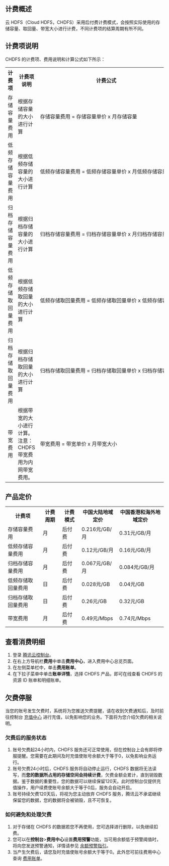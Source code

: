 
## 计费概述


云 HDFS（Cloud HDFS，CHDFS）采用后付费计费模式，会按照实际使用的存储容量、取回量、带宽大小进行计费，不同计费项的结算周期有所不同。

## 计费项说明

CHDFS 的计费项、费用说明和计算公式如下所示：

<table>
   <tr>
      <th>计费项</th>
      <th>计费项说明</th>
      <th>计费公式</th>
      <th>计费说明</th>
   </tr>
   <tr>
      <td>存储容量费用</td>
      <td>根据存储容量的大小进行计算</td>
      <td nowrap>存储容量费用 = 存储容量单价 x 月存储容量</td>
      <td nowrap>月存储容量 = 当月“日存储容量”之和 / 当月天数<br>日存储容量 = 当日“每5分钟存储容量”之和 / 288（采样点数）
			</td>
   </tr>
   <tr>
      <td>低频存储容量费用</td>
      <td>根据低频存储容量的大小进行计算</td>
      <td nowrap>低频存储容量费用 = 低频存储容量单价 x 月低频存储容量</td>
      <td nowrap>月低频存储容量 = 当月“日低频存储容量”之和 / 当月天数<br>日低频存储容量 = 当日“每5分钟低频存储容量”之和 / 288（采样点数）
			</td>
   </tr>
   <tr>
      <td>归档存储容量费用</td>
      <td>根据归档存储容量的大小进行计算</td>
      <td nowrap>归档存储容量费用 = 归档存储容量单价 x 月归档存储容量</td>
      <td nowrap>月归档存储容量 = 当月“日归档存储容量”之和 / 当月天数<br>日归档存储容量 = 当日“每5分钟归档存储容量”之和 / 288（采样点数）
			</td>
   </tr>
   <tr>
      <td>低频存储取回量费用</td>
      <td>根据低频存储取回量的大小进行计算</td>
      <td nowrap>低频存储取回量费用 = 低频存储取回量单价 x 低频存储容量</td>
      <td nowrap>低频存储取回量 = 成功下载的低频存储文件大小
			</td>
   </tr>
   <tr>
      <td>归档存储取回量费用</td>
      <td>根据归档存储取回量的大小进行计算</td>
      <td nowrap>归档存储取回量费用 = 归档存储取回量单价 x 归档存储容量</td>
      <td nowrap>归档存储取回量 = 成功下载的归档存储文件大小
			</td>
   </tr>
   <tr>
      <td>带宽费用</td>
      <td>根据带宽的大小进行计算。<br>注意：CHDFS 带宽费用为内网带宽费用。</br></td>
      <td nowrap>带宽费用 = 带宽单价 x 月带宽大小</td>
      <td >月带宽大小 = 带宽月峰值 × 有效天数 / 当月天数<br>带宽月峰值：月结时将每五分钟所取到的带宽峰值从高到低排列，去掉所取点的前5%，下一个带宽值作为带宽月峰值</td>
   </tr>
</table>



## 产品定价


<table>
   <tr>
      <th>计费项</th>
      <th>计费周期</th>
      <th>计费模式</th>
      <th>中国大陆地域定价</th>
      <th>中国香港和海外地域定价</th>
   </tr>
   <tr>
      <td>存储容量费用</td>
      <td>月</td>
      <td>后付费</td>
      <td>0.216元/GB/月</td>
      <td>0.31元/GB/月</td>
   </tr>
   <tr>
      <td>低频存储容量费用</td>
      <td>月</td>
      <td>后付费</td>
      <td>0.12元/GB/月</td>
      <td>0.16元/GB/月</td>
   </tr>
   <tr>
      <td>归档存储容量费用</td>
      <td>月</td>
      <td>后付费</td>
      <td>0.067元/GB/月</td>
      <td>0.084元/GB/月</td>
   </tr>
   <tr>
      <td>低频存储取回量费用</td>
      <td>日</td>
      <td>后付费</td>
      <td>0.028元/GB</td>
      <td>0.04元/GB</td>
   </tr>
   <tr>
      <td>归档存储取回量费用</td>
      <td>日</td>
      <td>后付费</td>
      <td>0.26元/GB</td>
      <td>0.32元/GB</td>
   </tr>
   <tr>
      <td>带宽费用</td>
      <td>月</td>
      <td>后付费</td>
      <td>0.49元/Mbps</td>
      <td>0.74元/Mbps</td>
   </tr>
</table>


## 查看消费明细

1. 登录 [腾讯云控制台](https://console.cloud.tencent.com)。
2. 在右上方导航栏**费用**中单击**费用中心**，进入费用中心总览页面。
3. 在左侧菜单栏中，单击**费用账单**。
3. 在下拉子菜单中单击**账单详情**，选择 CHDFS 产品，即可在线查看 CHDFS 的资源 ID 账单和明细账单。


## 欠费停服


当您的账号发生欠费时，系统将为您推送欠费提醒，请在收到欠费通知后，及时前往控制台 [充值中心](https://console.cloud.tencent.com/account/recharge) 进行充值，以免影响您的业务。下面将为您介绍欠费的相关说明。

### 欠费后的服务状态


1. 账号欠费起24小时内，CHDFS 服务还可正常使用，但在控制台上会有即将停服提醒。您需要在此期间及时充值使账号余额大于等于0，以免影响业务运行。
2. 账号欠费24小时后，CHDFS 服务将自动停止运行，CHDFS 数据将无法读写，而**您的数据所占用的存储空间会持续计费**，欠费金额会累计，直到销毁数据。鉴于数据的重要性，您的数据可以继续保留120天。此时控制台仅提供充值操作，用户续费使账号余额大于等于0后，服务会自动开启。
3. 账号持续欠费120天后，将视为您主动放弃 CHDFS 服务，腾讯云不承诺继续保留您的数据，您的数据将会被销毁，且不可恢复。


### 如何避免和处理欠费


1. 对于存储在 CHDFS 的数据若您不再使用，您可选择进行删除，以免继续扣费。
2. 您可以在**控制台**>**费用中心**设置**费用预警**功能，当可用余额低于预警阈值时，将向您发送预警通知，详情请参见 [余额预警指引](https://cloud.tencent.com/document/product/555/9942)。
3. 当产生欠费后，请您及时充值使账号余额大于等于0。此外您可前往费用中心查询 [费用账单](https://console.cloud.tencent.com/expense/bill/overview)。
